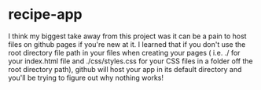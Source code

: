 # recipe-app
I think my biggest take away from this project was it can be a pain to host files on github pages if you're new at it. I learned that if you don't use the root directory file path in your files when creating your pages ( i.e. ./ for your index.html file and ./css/styles.css for your CSS files in a folder off the root directory path), github will host your app in its default directory and you'll be trying to figure out why nothing works!
